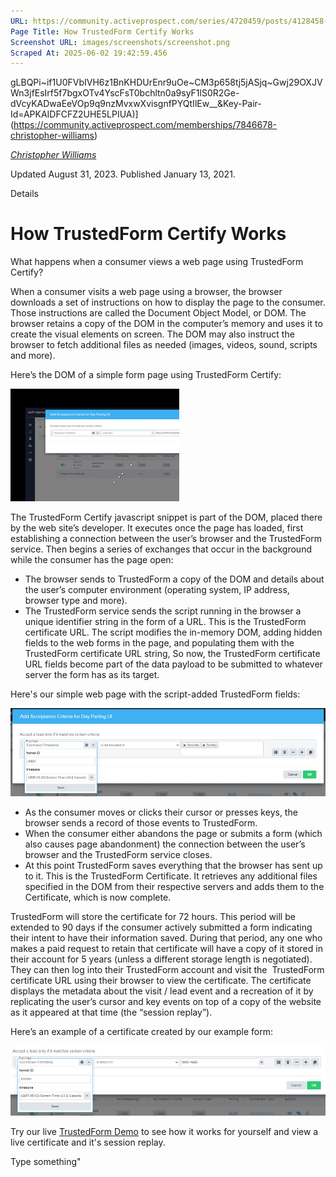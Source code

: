 ```yaml
---
URL: https://community.activeprospect.com/series/4720459/posts/4128458-how-trustedform-certify-works
Page Title: How TrustedForm Certify Works
Screenshot URL: images/screenshots/screenshot.png
Scraped At: 2025-06-02 19:42:59.456
---
```

gLBQPi~if1U0FVbIVH6z1BnKHDUrEnr9uOe~CM3p658tj5jASjq~Gwj29OXJVWn3jfEsIrf5f7bgxOTv4YscFsT0bchltn0a9syF1lS0R2Ge-dVcyKADwaEeVOp9q9nzMvxwXvisgnfPYQtIlEw__&Key-Pair-Id=APKAIDFCFZ2UHE5LPIUA)](https://community.activeprospect.com/memberships/7846678-christopher-williams)

[_Christopher Williams_](https://community.activeprospect.com/memberships/7846678-christopher-williams)

Updated August 31, 2023. Published January 13, 2021.

Details

# How TrustedForm Certify Works

What happens when a consumer views a web page using TrustedForm Certify?

When a consumer visits a web page using a browser, the browser downloads a set of instructions on how to display the page to the consumer. Those instructions are called the Document Object Model, or DOM. The browser retains a copy of the DOM in the computer’s memory and uses it to create the visual elements on screen. The DOM may also instruct the browser to fetch additional files as needed (images, videos, sound, scripts and more).

Here’s the DOM of a simple form page using TrustedForm Certify:

![](images/image-1.png)

The TrustedForm Certify javascript snippet is part of the DOM, placed there by the web site’s developer. It executes once the page has loaded, first establishing a connection between the user’s browser and the TrustedForm service. Then begins a series of exchanges that occur in the background while the consumer has the page open:

- The browser sends to TrustedForm a copy of the DOM and details about the user’s computer environment (operating system, IP address, browser type and more).
- The TrustedForm service sends the script running in the browser a unique identifier string in the form of a URL. This is the TrustedForm certificate URL. The script modifies the in-memory DOM, adding hidden fields to the web forms in the page, and populating them with the TrustedForm certificate URL string, So now, the TrustedForm certificate URL fields become part of the data payload to be submitted to whatever server the form has as its target.

Here's our simple web page with the script-added TrustedForm fields:

![](images/image-2.png)

- As the consumer moves or clicks their cursor or presses keys, the browser sends a record of those events to TrustedForm.
- When the consumer either abandons the page or submits a form (which also causes page abandonment) the connection between the user’s browser and the TrustedForm service closes.
- At this point TrustedForm saves everything that the browser has sent up to it. This is the TrustedForm Certificate. It retrieves any additional files specified in the DOM from their respective servers and adds them to the Certificate, which is now complete.

TrustedForm will store the certificate for 72 hours. This period will be extended to 90 days if the consumer actively submitted a form indicating their intent to have their information saved. During that period, any one who makes a paid request to retain that certificate will have a copy of it stored in their account for 5 years (unless a different storage length is negotiated). They can then log into their TrustedForm account and visit the  TrustedForm certificate URL using their browser to view the certificate. The certificate displays the metadata about the visit / lead event and a recreation of it by replicating the user’s cursor and key events on top of a copy of the website as it appeared at that time (the “session replay”).

Here’s an example of a certificate created by our example form:

![](images/image-3.png)

Try our live [TrustedForm Demo](https://activeprospect.com/products/trustedform-demo/) to see how it works for yourself and view a live certificate and it's session replay.

Type something"
